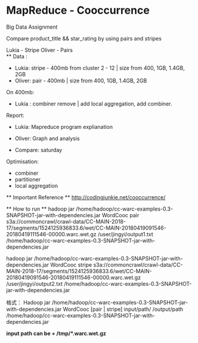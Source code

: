 # MapReduce - Cooccurrence

Big Data Assignment

Compare product_title && star_rating by using pairs and stripes 

Lukia - Stripe 
Oliver - Pairs  
** Data :
- Lukia: stripe - 400mb from cluster 2 - 12 | size from 400, 1GB,  1.4GB, 2GB
- Oliver: pair - 400mb | size from 400, 1GB,  1.4GB, 2GB

On 400mb: 
- Lukia : combiner remove | add local aggregation, add combiner. 

Report: 
- Lukia: Mapreduce program explianation 
- Oliver: Graph and analysis 

- Compare: saturday 


Optimisation:
- combiner
- partitioner
- local aggregation

** Important Reference **
http://codingjunkie.net/cooccurrence/



** How to run **
hadoop jar /home/hadoop/cc-warc-examples-0.3-SNAPSHOT-jar-with-dependencies.jar WordCooc pair s3a://commoncrawl/crawl-data/CC-MAIN-2018-17/segments/1524125936833.6/wet/CC-MAIN-20180419091546-20180419111546-00000.warc.wet.gz /user/jingyi/output1.txt /home/hadoop/cc-warc-examples-0.3-SNAPSHOT-jar-with-dependencies.jar

hadoop jar /home/hadoop/cc-warc-examples-0.3-SNAPSHOT-jar-with-dependencies.jar WordCooc stripe s3a://commoncrawl/crawl-data/CC-MAIN-2018-17/segments/1524125936833.6/wet/CC-MAIN-20180419091546-20180419111546-00000.warc.wet.gz /user/jingyi/output2.txt /home/hadoop/cc-warc-examples-0.3-SNAPSHOT-jar-with-dependencies.jar

格式：
Hadoop     jar     /home/hadoop/cc-warc-examples-0.3-SNAPSHOT-jar-with-dependencies.jar WordCooc    [pair | stripe]     input/path/     /output/path     /home/hadoop/cc-warc-examples-0.3-SNAPSHOT-jar-with-dependencies.jar

**input path can be + /tmp/*.warc.wet.gz**
